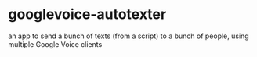# googlevoice-autotexter
an app to send a bunch of texts (from a script) to a bunch of people, using multiple Google Voice clients
